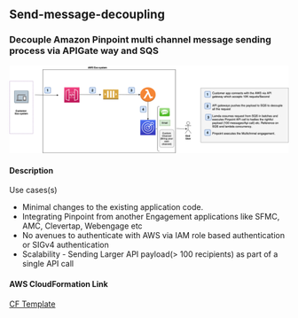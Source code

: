 ## Send-message-decoupling
### Decouple Amazon Pinpoint multi channel message sending process via APIGate way and SQS

![Screenshot](images/Send-message-decoupling.png)

#### Description 

Use cases(s)
* Minimal changes to the existing application code.
* Integrating Pinpoint from another Engagement applications like SFMC, AMC, Clevertap,  Webengage etc
* No avenues to authenticate with AWS via IAM role based authentication or SIGv4 authentication
* Scalability - Sending Larger API payload(> 100 recipients) as part of a single API call

#### AWS CloudFormation Link
[CF Template](api-gateway-sqs-integration.template)
